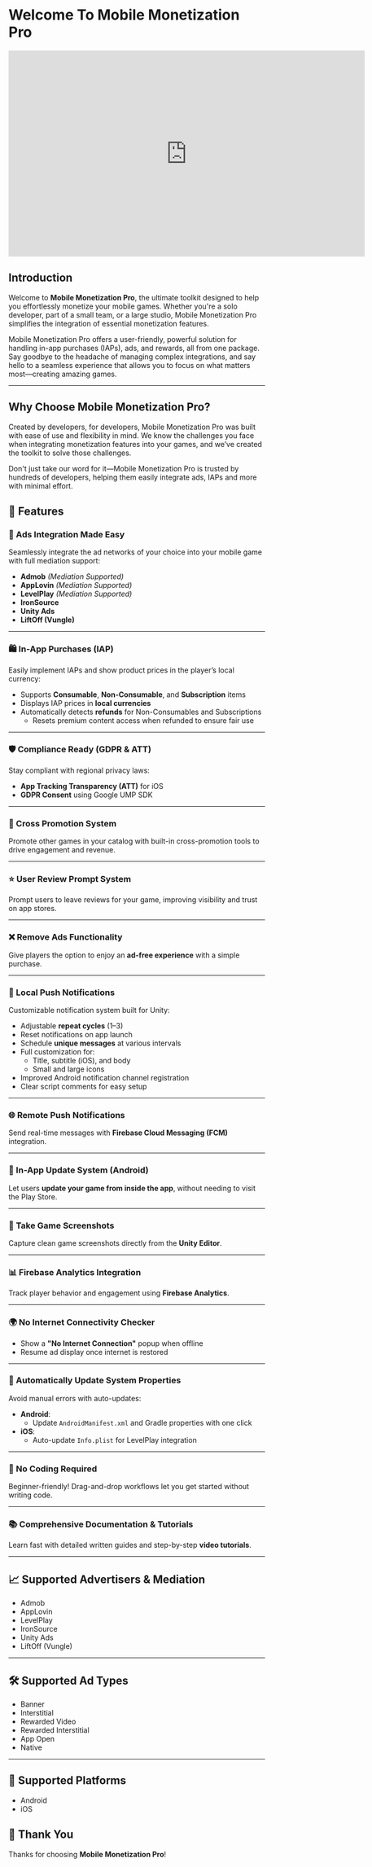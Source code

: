 # <span style="font-weight:bold;">Welcome To Mobile Monetization Pro</span>

<div class="video-container">
    <iframe width="700" height="405" src="https://www.youtube.com/embed/seNha1CkaG0" title="YouTube video player" frameborder="0" allow="accelerometer; autoplay; clipboard-write; encrypted-media; gyroscope; picture-in-picture; web-share" referrerpolicy="strict-origin-when-cross-origin" allowfullscreen></iframe>
</div>

## Introduction  

Welcome to **Mobile Monetization Pro**, the ultimate toolkit designed to help you effortlessly monetize your mobile games. Whether you're a solo developer, part of a small team, or a large studio, Mobile Monetization Pro simplifies the integration of essential monetization features.

Mobile Monetization Pro offers a user-friendly, powerful solution for handling in-app purchases (IAPs), ads, and rewards, all from one package. Say goodbye to the headache of managing complex integrations, and say hello to a seamless experience that allows you to focus on what matters most—creating amazing games. 

---

## Why Choose Mobile Monetization Pro?  

Created by developers, for developers, Mobile Monetization Pro was built with ease of use and flexibility in mind. We know the challenges you face when integrating monetization features into your games, and we’ve created the toolkit to solve those challenges.

Don't just take our word for it—Mobile Monetization Pro is trusted by hundreds of developers, helping them easily integrate ads, IAPs and more with minimal effort.


## 🚀 Features

### 💸 Ads Integration Made Easy  
Seamlessly integrate the ad networks of your choice into your mobile game with full mediation support:

- **Admob** *(Mediation Supported)*
- **AppLovin** *(Mediation Supported)*
- **LevelPlay** *(Mediation Supported)*
- **IronSource**
- **Unity Ads**
- **LiftOff (Vungle)**

---

### 🛍️ In-App Purchases (IAP)  
Easily implement IAPs and show product prices in the player’s local currency:

- Supports **Consumable**, **Non-Consumable**, and **Subscription** items  
- Displays IAP prices in **local currencies**
- Automatically detects **refunds** for Non-Consumables and Subscriptions  
  - Resets premium content access when refunded to ensure fair use

---

### 🛡️ Compliance Ready (GDPR & ATT)  
Stay compliant with regional privacy laws:

- **App Tracking Transparency (ATT)** for iOS
- **GDPR Consent** using Google UMP SDK

---

### 🔁 Cross Promotion System  
Promote other games in your catalog with built-in cross-promotion tools to drive engagement and revenue.

---

### ⭐ User Review Prompt System  
Prompt users to leave reviews for your game, improving visibility and trust on app stores.

---

### ❌ Remove Ads Functionality  
Give players the option to enjoy an **ad-free experience** with a simple purchase.

---

### 🔔 Local Push Notifications  
Customizable notification system built for Unity:

- Adjustable **repeat cycles** (1–3)
- Reset notifications on app launch
- Schedule **unique messages** at various intervals
- Full customization for:
  - Title, subtitle (iOS), and body
  - Small and large icons
- Improved Android notification channel registration
- Clear script comments for easy setup

---

### 🌐 Remote Push Notifications  
Send real-time messages with **Firebase Cloud Messaging (FCM)** integration.

---

### 🔄 In-App Update System (Android)  
Let users **update your game from inside the app**, without needing to visit the Play Store.

---

### 📸 Take Game Screenshots  
Capture clean game screenshots directly from the **Unity Editor**.

---

### 📊 Firebase Analytics Integration  
Track player behavior and engagement using **Firebase Analytics**.

---

### 🌍 No Internet Connectivity Checker  
- Show a **"No Internet Connection"** popup when offline  
- Resume ad display once internet is restored

---

### 🔧 Automatically Update System Properties  
Avoid manual errors with auto-updates:

- **Android**:
  - Update `AndroidManifest.xml` and Gradle properties with one click
- **iOS**:
  - Auto-update `Info.plist` for LevelPlay integration

---

### 🧩 No Coding Required  
Beginner-friendly! Drag-and-drop workflows let you get started without writing code.

---

### 📚 Comprehensive Documentation & Tutorials  
Learn fast with detailed written guides and step-by-step **video tutorials**.

---

## 📈 Supported Advertisers & Mediation

- Admob  
- AppLovin  
- LevelPlay  
- IronSource  
- Unity Ads  
- LiftOff (Vungle)

---

## 🛠 Supported Ad Types

- Banner  
- Interstitial  
- Rewarded Video  
- Rewarded Interstitial  
- App Open  
- Native

---

## 📱 Supported Platforms

- Android  
- iOS

## 🙌 Thank You

Thanks for choosing **Mobile Monetization Pro**!  